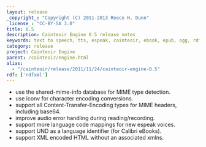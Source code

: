```yaml
---
layout: release
_copyright_: "Copyright (C) 2011-2013 Reece H. Dunn"
_license_: "CC-BY-SA 3.0"
title: 0.5
description: Cainteoir Engine 0.5 release notes
keywords: text to speech, tts, espeak, cainteoir, ebook, epub, ogg, rdf, metadata
category: release
project: Cainteoir Engine
parent: /cainteoir/engine.html
alias:
  - "/cainteoir/release/2011/11/24/cainteoir-engine-0.5"
rdf: ['rdfxml']
---
```


*  use the shared-mime-info database for MIME type detection.
*  use iconv for character encoding conversions.
*  support all Content-Transfer-Encoding types for MIME headers, including base64.
*  improve audio error handling during reading/recording.
*  support more language code mappings for new espeak voices.
*  support UND as a language identifier (for Calibri eBooks).
*  support XML encoded HTML without an associated xmlns.
